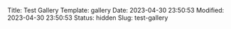 Title: Test Gallery
Template: gallery
Date: 2023-04-30 23:50:53
Modified: 2023-04-30 23:50:53
Status: hidden
Slug: test-gallery



<div class="grid" id="the-gallery" data-isotope='{"itemSelector": ".grid-item", "layoutMode": "masonry"}'>
<div class="grid-item">
  <a href="/images/gallery/DSC01226.jpg"
    data-pswp-width="6000"
    data-pswp-height="4000"
    target="_blank">
  <img src="/images/gallery/thumbnails/DSC01226.jpg" alt="" />

</a></div>
<div class="grid-item">
  <a href="/images/gallery/DSC01293.jpg"
    data-pswp-width="5705"
    data-pswp-height="3803"
    target="_blank">
  <img src="/images/gallery/thumbnails/DSC01293.jpg" alt="" />

</a></div>
<div class="grid-item">
  <a href="/images/gallery/DSC00440.jpg"
    data-pswp-width="4774"
    data-pswp-height="3183"
    target="_blank">
  <img src="/images/gallery/thumbnails/DSC00440.jpg" alt="" />

</a></div>
<div class="grid-item">
  <a href="/images/gallery/DSC00354.jpg"
    data-pswp-width="5857"
    data-pswp-height="3905"
    target="_blank">
  <img src="/images/gallery/thumbnails/DSC00354.jpg" alt="" />

</a></div>
<div class="grid-item">
  <a href="/images/gallery/DSC00152.jpg"
    data-pswp-width="5308"
    data-pswp-height="3539"
    target="_blank">
  <img src="/images/gallery/thumbnails/DSC00152.jpg" alt="" />

</a></div>
<div class="grid-item">
  <a href="/images/gallery/DSC00259.jpg"
    data-pswp-width="6000"
    data-pswp-height="4000"
    target="_blank">
  <img src="/images/gallery/thumbnails/DSC00259.jpg" alt="" />

</a></div>
<div class="grid-item">
  <a href="/images/gallery/DSC01109.jpg"
    data-pswp-width="6000"
    data-pswp-height="4000"
    target="_blank">
  <img src="/images/gallery/thumbnails/DSC01109.jpg" alt="" />

</a></div>
<div class="grid-item">
  <a href="/images/gallery/DSC09029.jpg"
    data-pswp-width="4000"
    data-pswp-height="6000"
    target="_blank">
  <img src="/images/gallery/thumbnails/DSC09029.jpg" alt="" />

</a></div>
<div class="grid-item">
  <a href="/images/gallery/DSC00461.jpg"
    data-pswp-width="4000"
    data-pswp-height="6000"
    target="_blank">
  <img src="/images/gallery/thumbnails/DSC00461.jpg" alt="" />

</a></div>
<div class="grid-item">
  <a href="/images/gallery/DSC03560-HDR.jpg"
    data-pswp-width="5969"
    data-pswp-height="3979"
    target="_blank">
  <img src="/images/gallery/thumbnails/DSC03560-HDR.jpg" alt="" />

</a></div>
<div class="grid-item">
  <a href="/images/gallery/DSC00885.jpg"
    data-pswp-width="6000"
    data-pswp-height="4000"
    target="_blank">
  <img src="/images/gallery/thumbnails/DSC00885.jpg" alt="" />

</a></div>
<div class="grid-item">
  <a href="/images/gallery/DSC01090.jpg"
    data-pswp-width="6000"
    data-pswp-height="4000"
    target="_blank">
  <img src="/images/gallery/thumbnails/DSC01090.jpg" alt="" />

</a></div>
<div class="grid-item">
  <a href="/images/gallery/DSC00314.jpg"
    data-pswp-width="6000"
    data-pswp-height="4000"
    target="_blank">
  <img src="/images/gallery/thumbnails/DSC00314.jpg" alt="" />

</a></div>
<div class="grid-item">
  <a href="/images/gallery/DSC02175.jpg"
    data-pswp-width="6000"
    data-pswp-height="4000"
    target="_blank">
  <img src="/images/gallery/thumbnails/DSC02175.jpg" alt="" />

</a></div>
<div class="grid-item">
  <a href="/images/gallery/DSC02235.jpg"
    data-pswp-width="6000"
    data-pswp-height="4000"
    target="_blank">
  <img src="/images/gallery/thumbnails/DSC02235.jpg" alt="" />

</a></div>
<div class="grid-item">
  <a href="/images/gallery/DSC09173.jpg"
    data-pswp-width="3645"
    data-pswp-height="5468"
    target="_blank">
  <img src="/images/gallery/thumbnails/DSC09173.jpg" alt="" />

</a></div>
<div class="grid-item">
  <a href="/images/gallery/DSC02652.jpg"
    data-pswp-width="5783"
    data-pswp-height="3855"
    target="_blank">
  <img src="/images/gallery/thumbnails/DSC02652.jpg" alt="" />

</a></div>
<div class="grid-item">
  <a href="/images/gallery/DSC02337.jpg"
    data-pswp-width="6000"
    data-pswp-height="4000"
    target="_blank">
  <img src="/images/gallery/thumbnails/DSC02337.jpg" alt="" />

</a></div>
<div class="grid-item">
  <a href="/images/gallery/DSC09307.jpg"
    data-pswp-width="3567"
    data-pswp-height="5350"
    target="_blank">
  <img src="/images/gallery/thumbnails/DSC09307.jpg" alt="" />

</a></div>
<div class="grid-item">
  <a href="/images/gallery/DSC00267.jpg"
    data-pswp-width="6000"
    data-pswp-height="4000"
    target="_blank">
  <img src="/images/gallery/thumbnails/DSC00267.jpg" alt="" />

</a></div>
<div class="grid-item">
  <a href="/images/gallery/DSC02403.jpg"
    data-pswp-width="4000"
    data-pswp-height="6000"
    target="_blank">
  <img src="/images/gallery/thumbnails/DSC02403.jpg" alt="" />

</a></div>
<div class="grid-item">
  <a href="/images/gallery/DSC00297.jpg"
    data-pswp-width="5675"
    data-pswp-height="3783"
    target="_blank">
  <img src="/images/gallery/thumbnails/DSC00297.jpg" alt="" />

</a></div>
<div class="grid-item">
  <a href="/images/gallery/DSC03786.jpg"
    data-pswp-width="6000"
    data-pswp-height="4000"
    target="_blank">
  <img src="/images/gallery/thumbnails/DSC03786.jpg" alt="" />

</a></div>
<div class="grid-item">
  <a href="/images/gallery/DSC01243.jpg"
    data-pswp-width="6000"
    data-pswp-height="4000"
    target="_blank">
  <img src="/images/gallery/thumbnails/DSC01243.jpg" alt="" />

</a></div>
<div class="grid-item">
  <a href="/images/gallery/DSC00126.jpg"
    data-pswp-width="3609"
    data-pswp-height="5413"
    target="_blank">
  <img src="/images/gallery/thumbnails/DSC00126.jpg" alt="" />

</a></div>
<div class="grid-item">
  <a href="/images/gallery/DSC00056.jpg"
    data-pswp-width="6000"
    data-pswp-height="4000"
    target="_blank">
  <img src="/images/gallery/thumbnails/DSC00056.jpg" alt="" />

</a></div>
<div class="grid-item">
  <a href="/images/gallery/DSC01112.jpg"
    data-pswp-width="4000"
    data-pswp-height="6000"
    target="_blank">
  <img src="/images/gallery/thumbnails/DSC01112.jpg" alt="" />

</a></div>
<div class="grid-item">
  <a href="/images/gallery/DSC00202.jpg"
    data-pswp-width="6000"
    data-pswp-height="4000"
    target="_blank">
  <img src="/images/gallery/thumbnails/DSC00202.jpg" alt="" />

</a></div>
<div class="grid-item">
  <a href="/images/gallery/DSC02194.jpg"
    data-pswp-width="4000"
    data-pswp-height="6000"
    target="_blank">
  <img src="/images/gallery/thumbnails/DSC02194.jpg" alt="" />

</a></div>
<div class="grid-item">
  <a href="/images/gallery/DSC00045.jpg"
    data-pswp-width="5953"
    data-pswp-height="3969"
    target="_blank">
  <img src="/images/gallery/thumbnails/DSC00045.jpg" alt="" />

</a></div>
<div class="grid-item grid-item-wide">
  <a href="/images/gallery/DSC00398-Pano.jpg"
    data-pswp-width="33360"
    data-pswp-height="1871"
    target="_blank">
  <img src="/images/gallery/thumbnails/DSC00398-Pano.jpg" alt="" />

</a></div>
<div class="grid-item">
  <a href="/images/gallery/DSC02671.jpg"
    data-pswp-width="6000"
    data-pswp-height="4000"
    target="_blank">
  <img src="/images/gallery/thumbnails/DSC02671.jpg" alt="" />

</a></div>
<div class="grid-item">
  <a href="/images/gallery/DSC02319.jpg"
    data-pswp-width="3574"
    data-pswp-height="5361"
    target="_blank">
  <img src="/images/gallery/thumbnails/DSC02319.jpg" alt="" />

</a></div>
<div class="grid-item">
  <a href="/images/gallery/DSC00074.jpg"
    data-pswp-width="5673"
    data-pswp-height="3782"
    target="_blank">
  <img src="/images/gallery/thumbnails/DSC00074.jpg" alt="" />

</a></div>
<div class="grid-item">
  <a href="/images/gallery/DSC03578.jpg"
    data-pswp-width="4000"
    data-pswp-height="6000"
    target="_blank">
  <img src="/images/gallery/thumbnails/DSC03578.jpg" alt="" />

</a></div>
<div class="grid-item">
  <a href="/images/gallery/DSC00171.jpg"
    data-pswp-width="6000"
    data-pswp-height="4000"
    target="_blank">
  <img src="/images/gallery/thumbnails/DSC00171.jpg" alt="" />

</a></div>
<div class="grid-item">
  <a href="/images/gallery/DSC00253.jpg"
    data-pswp-width="6000"
    data-pswp-height="4000"
    target="_blank">
  <img src="/images/gallery/thumbnails/DSC00253.jpg" alt="" />

</a></div>
<div class="grid-item">
  <a href="/images/gallery/DSC00395.jpg"
    data-pswp-width="4933"
    data-pswp-height="3289"
    target="_blank">
  <img src="/images/gallery/thumbnails/DSC00395.jpg" alt="" />

</a></div>
<div class="grid-item">
  <a href="/images/gallery/DSC00999.jpg"
    data-pswp-width="6000"
    data-pswp-height="4000"
    target="_blank">
  <img src="/images/gallery/thumbnails/DSC00999.jpg" alt="" />

</a></div>
<div class="grid-item">
  <a href="/images/gallery/DSC03685-HDR.jpg"
    data-pswp-width="5955"
    data-pswp-height="3970"
    target="_blank">
  <img src="/images/gallery/thumbnails/DSC03685-HDR.jpg" alt="" />

</a></div>
<div class="grid-item">
  <a href="/images/gallery/DSC01245.jpg"
    data-pswp-width="6000"
    data-pswp-height="4000"
    target="_blank">
  <img src="/images/gallery/thumbnails/DSC01245.jpg" alt="" />

</a></div>
<div class="grid-item">
  <a href="/images/gallery/DSC01095.jpg"
    data-pswp-width="6000"
    data-pswp-height="4000"
    target="_blank">
  <img src="/images/gallery/thumbnails/DSC01095.jpg" alt="" />

</a></div>
<div class="grid-item">
  <a href="/images/gallery/DSC01025.jpg"
    data-pswp-width="4000"
    data-pswp-height="6000"
    target="_blank">
  <img src="/images/gallery/thumbnails/DSC01025.jpg" alt="" />

</a></div>
<div class="grid-item">
  <a href="/images/gallery/DSC00964.jpg"
    data-pswp-width="6000"
    data-pswp-height="4000"
    target="_blank">
  <img src="/images/gallery/thumbnails/DSC00964.jpg" alt="" />

</a></div>
<div class="grid-item">
  <a href="/images/gallery/DSC00311.jpg"
    data-pswp-width="6000"
    data-pswp-height="4000"
    target="_blank">
  <img src="/images/gallery/thumbnails/DSC00311.jpg" alt="" />

</a></div>
<div class="grid-item">
  <a href="/images/gallery/DSC00322.jpg"
    data-pswp-width="5352"
    data-pswp-height="3568"
    target="_blank">
  <img src="/images/gallery/thumbnails/DSC00322.jpg" alt="" />

</a></div>
<div class="grid-item">
  <a href="/images/gallery/DSC00284.jpg"
    data-pswp-width="5852"
    data-pswp-height="3901"
    target="_blank">
  <img src="/images/gallery/thumbnails/DSC00284.jpg" alt="" />

</a></div>
<div class="grid-item">
  <a href="/images/gallery/DSC08982.jpg"
    data-pswp-width="4000"
    data-pswp-height="6000"
    target="_blank">
  <img src="/images/gallery/thumbnails/DSC08982.jpg" alt="" />

</a></div>
<div class="grid-item">
  <a href="/images/gallery/DSC01252.jpg"
    data-pswp-width="6000"
    data-pswp-height="4000"
    target="_blank">
  <img src="/images/gallery/thumbnails/DSC01252.jpg" alt="" />

</a></div>
<div class="grid-item">
  <a href="/images/gallery/DSC00306.jpg"
    data-pswp-width="6000"
    data-pswp-height="4000"
    target="_blank">
  <img src="/images/gallery/thumbnails/DSC00306.jpg" alt="" />

</a></div>
<div class="grid-item">
  <a href="/images/gallery/DSC00049.jpg"
    data-pswp-width="3868"
    data-pswp-height="5802"
    target="_blank">
  <img src="/images/gallery/thumbnails/DSC00049.jpg" alt="" />

</a></div>
<div class="grid-item">
  <a href="/images/gallery/DSC00076.jpg"
    data-pswp-width="6000"
    data-pswp-height="4000"
    target="_blank">
  <img src="/images/gallery/thumbnails/DSC00076.jpg" alt="" />

</a></div>
<div class="grid-item">
  <a href="/images/gallery/DSC02966.jpg"
    data-pswp-width="5915"
    data-pswp-height="3943"
    target="_blank">
  <img src="/images/gallery/thumbnails/DSC02966.jpg" alt="" />

</a></div>
<div class="grid-item">
  <a href="/images/gallery/DSC09514.jpg"
    data-pswp-width="5165"
    data-pswp-height="3443"
    target="_blank">
  <img src="/images/gallery/thumbnails/DSC09514.jpg" alt="" />

</a></div>
<div class="grid-item">
  <a href="/images/gallery/DSC02289.jpg"
    data-pswp-width="6000"
    data-pswp-height="4000"
    target="_blank">
  <img src="/images/gallery/thumbnails/DSC02289.jpg" alt="" />

</a></div>
<div class="grid-item">
  <a href="/images/gallery/DSC02440.jpg"
    data-pswp-width="6000"
    data-pswp-height="4000"
    target="_blank">
  <img src="/images/gallery/thumbnails/DSC02440.jpg" alt="" />

</a></div>
<div class="grid-item">
  <a href="/images/gallery/DSC00727.jpg"
    data-pswp-width="4000"
    data-pswp-height="6000"
    target="_blank">
  <img src="/images/gallery/thumbnails/DSC00727.jpg" alt="" />

</a></div>
<div class="grid-item">
  <a href="/images/gallery/DSC02301.jpg"
    data-pswp-width="3676"
    data-pswp-height="2451"
    target="_blank">
  <img src="/images/gallery/thumbnails/DSC02301.jpg" alt="" />

</a></div>
<div class="grid-item">
  <a href="/images/gallery/DSC09013.jpg"
    data-pswp-width="4000"
    data-pswp-height="6000"
    target="_blank">
  <img src="/images/gallery/thumbnails/DSC09013.jpg" alt="" />

</a></div>
<div class="grid-item">
  <a href="/images/gallery/DSC00372.jpg"
    data-pswp-width="4000"
    data-pswp-height="6000"
    target="_blank">
  <img src="/images/gallery/thumbnails/DSC00372.jpg" alt="" />

</a></div>
<div class="grid-item">
  <a href="/images/gallery/DSC00359.jpg"
    data-pswp-width="5640"
    data-pswp-height="3760"
    target="_blank">
  <img src="/images/gallery/thumbnails/DSC00359.jpg" alt="" />

</a></div>
<div class="grid-item">
  <a href="/images/gallery/DSC01197.jpg"
    data-pswp-width="6000"
    data-pswp-height="4000"
    target="_blank">
  <img src="/images/gallery/thumbnails/DSC01197.jpg" alt="" />

</a></div>
<div class="grid-item">
  <a href="/images/gallery/DSC02187.jpg"
    data-pswp-width="5694"
    data-pswp-height="3796"
    target="_blank">
  <img src="/images/gallery/thumbnails/DSC02187.jpg" alt="" />

</a></div>
<div class="grid-item">
  <a href="/images/gallery/DSC09200.jpg"
    data-pswp-width="3297"
    data-pswp-height="4945"
    target="_blank">
  <img src="/images/gallery/thumbnails/DSC09200.jpg" alt="" />

</a></div>
<div class="grid-item">
  <a href="/images/gallery/DSC09393.jpg"
    data-pswp-width="3684"
    data-pswp-height="5526"
    target="_blank">
  <img src="/images/gallery/thumbnails/DSC09393.jpg" alt="" />

</a></div>
<div class="grid-item">
  <a href="/images/gallery/DSC01282.jpg"
    data-pswp-width="6000"
    data-pswp-height="4000"
    target="_blank">
  <img src="/images/gallery/thumbnails/DSC01282.jpg" alt="" />

</a></div>
<div class="grid-item">
  <a href="/images/gallery/DSC00753.jpg"
    data-pswp-width="6000"
    data-pswp-height="4000"
    target="_blank">
  <img src="/images/gallery/thumbnails/DSC00753.jpg" alt="" />

</a></div>
<div class="grid-item">
  <a href="/images/gallery/DSC00271.jpg"
    data-pswp-width="6000"
    data-pswp-height="4000"
    target="_blank">
  <img src="/images/gallery/thumbnails/DSC00271.jpg" alt="" />

</a></div>
<div class="grid-item">
  <a href="/images/gallery/DSC00308.jpg"
    data-pswp-width="5428"
    data-pswp-height="3619"
    target="_blank">
  <img src="/images/gallery/thumbnails/DSC00308.jpg" alt="" />

</a></div>
<div class="grid-item">
  <a href="/images/gallery/DSC02802.jpg"
    data-pswp-width="3783"
    data-pswp-height="5675"
    target="_blank">
  <img src="/images/gallery/thumbnails/DSC02802.jpg" alt="" />

</a></div>
<div class="grid-item">
  <a href="/images/gallery/DSC00438.jpg"
    data-pswp-width="6000"
    data-pswp-height="4000"
    target="_blank">
  <img src="/images/gallery/thumbnails/DSC00438.jpg" alt="" />

</a></div>
<div class="grid-item">
  <a href="/images/gallery/DSC00976.jpg"
    data-pswp-width="6000"
    data-pswp-height="4000"
    target="_blank">
  <img src="/images/gallery/thumbnails/DSC00976.jpg" alt="" />

</a></div>
<div class="grid-item">
  <a href="/images/gallery/DSC03866.jpg"
    data-pswp-width="6000"
    data-pswp-height="4000"
    target="_blank">
  <img src="/images/gallery/thumbnails/DSC03866.jpg" alt="" />

</a></div>
<div class="grid-item">
  <a href="/images/gallery/DSC09635.jpg"
    data-pswp-width="4000"
    data-pswp-height="6000"
    target="_blank">
  <img src="/images/gallery/thumbnails/DSC09635.jpg" alt="" />

</a></div>

</div>
